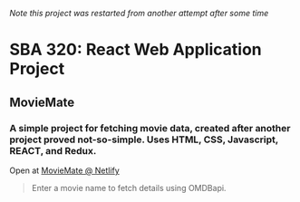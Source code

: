 *Note this project was restarted from another attempt after some time*

<h1>SBA 320: React Web Application Project</h1>
<h2>MovieMate</h2>
<h3>A simple project for fetching movie data, created after another project proved not-so-simple. Uses HTML, CSS, Javascript, REACT, and Redux.</h3>

Open at [MovieMate @ Netlify](https://moviem8.netlify.app/)
> Enter a movie name to fetch details using OMDBapi.